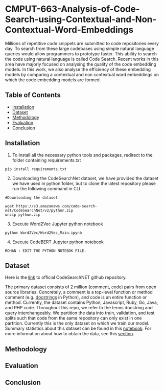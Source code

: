 # CMPUT-663-Analysis-of-Code-Search-using-Contextual-and-Non-Contextual-Word-Embeddings

Millions of repetitive code snippets are submitted to code repositories every day. To search from these large codebases using simple natural language queries would allow programmers to prototype faster. This ability to search the code using natural language is called Code Search. Recent works in this area have majorly focused on analysing the quality of the code embedding models. In this work, we also analyse the efficiency  of these embedding models by comparing a contextual and non contextual word embeddings on which the code embedding models are formed. 

## Table of Contents
* [Installation](##Installation)
* [Dataset](##Dataset)
* [Methodology](##Methodology)
* [Evaluation](##Evaluation)
* [Conclusion](##Conclusion)

## Installation

1. To install all the necessary python tools and packages, redirect to the folder containing requirements.txt
```
pip install requirements.txt
```
2. Downloading the CodeSearchNet dataset, we have provided the dataset we have used in python folder, but to clone the latest repository please run the following command in CLI
```
#Downloading the dataset

wget https://s3.amazonaws.com/code-search-net/CodeSearchNet/v2/python.zip
unzip python.zip

```
3. Execute Word2Vec Jupyter python notebook
```
python Word2Vec/Word2Vec_Main.ipynb
```
4. Execute CodeBERT Jupyter python notebook
```
ROHAN : EDIT THE PYTHON NOTEBOK FILE.
```

## Dataset
Here is the [link](https://github.com/github/CodeSearchNet) to official CodeSearchNET github repository.

The primary dataset consists of 2 million (comment, code) pairs from open source libraries. Concretely, a comment is a top-level function or method comment (e.g. [docstrings](https://en.wikipedia.org/wiki/Docstring) in Python), and code is an entire function or method. Currently, the dataset contains Python, Javascript, Ruby, Go, Java, and PHP code. Throughout this repo, we refer to the terms docstring and query interchangeably. We partition the data into train, validation, and test splits such that code from the same repository can only exist in one partition. Currently this is the only dataset on which we train our model. Summary statistics about this dataset can be found in this [notebook](https://github.com/github/CodeSearchNet/blob/master/notebooks/ExploreData.ipynb).
For more information about how to obtain the data, see this [section](https://github.com/github/CodeSearchNet#data-details).
## Methodology
## Evaluation
## Conclusion
